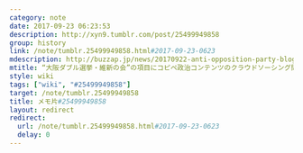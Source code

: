 ```yaml
---
category: note
date: 2017-09-23 06:23:53
description: http://xyn9.tumblr.com/post/25499949858
group: history
link: /note/tumblr.25499949858.html#2017-09-23-0623
mdescription: http://buzzap.jp/news/20170922-anti-opposition-party-blog-movie-crowdworks/
mtitle: “大阪ダブル選挙・維新の会”の項目にコピペ政治コンテンツのクラウドソーシング問題＠BUZZAP！記事へのリンク
style: wiki
tags: ["wiki", "#25499949858"] 
target: /note/tumblr.25499949858
title: メモ片#25499949858
layout: redirect
redirect:
  url: /note/tumblr.25499949858.html#2017-09-23-0623
  delay: 0
---
```

